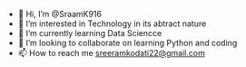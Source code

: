 - 👋 Hi, I’m @SraamK916
- 👀 I’m interested in Technology in its abtract nature
- 🌱 I’m currently learning Data Sciencce
- 💞️ I’m looking to collaborate on learning Python and coding
- 📫 How to reach me sreeramkodati22@gmail.com

<!---
SraamK916/SraamK916 is a ✨ special ✨ repository because its `README.md` (this file) appears on your GitHub profile.
You can click the Preview link to take a look at your changes.
--->
